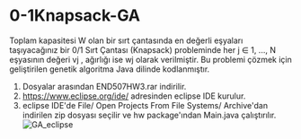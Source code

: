# 0-1Knapsack-GA
Toplam kapasitesi W olan bir sırt çantasında en değerli eşyaları taşıyacağınız bir 0/1 Sırt Çantası (Knapsack) probleminde her j ∈ 1, ..., N eşyasının değeri vj , ağırlığı ise wj olarak verilmiştir. Bu problemi çözmek için geliştirilen genetik algoritma Java dilinde kodlanmıştır. 
 
1. Dosyalar arasından END507HW3.rar indirilir. 
2. https://www.eclipse.org/ide/ adresinden eclipse IDE kurulur.
3. eclipse IDE'de File/ Open Projects From File Systems/ Archive'dan indirilen zip dosyası seçilir ve hw package'ından Main.java çalıştırılır. ![GA_eclipse](https://user-images.githubusercontent.com/60961687/127175069-8264dc03-788b-4413-9efa-8912f0177db0.png)
